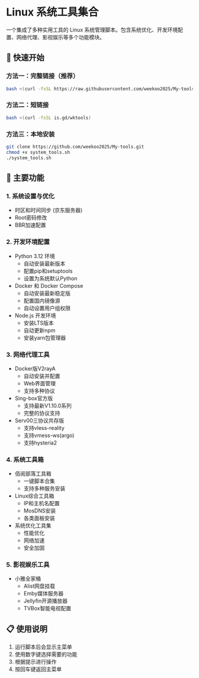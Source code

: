 # Linux 系统工具集合

一个集成了多种实用工具的 Linux 系统管理脚本。包含系统优化、开发环境配置、网络代理、影视娱乐等多个功能模块。

## 🚀 快速开始

### 方法一：完整链接（推荐）
```bash
bash <(curl -fsSL https://raw.githubusercontent.com/weekoo2025/My-tools/main/system_tools.sh)
```

### 方法二：短链接
```bash
bash <(curl -fsSL is.gd/wktools)
```

### 方法三：本地安装
```bash
git clone https://github.com/weekoo2025/My-tools.git
chmod +x system_tools.sh
./system_tools.sh
```

## 🎯 主要功能

### 1. 系统设置与优化
- 时区和时间同步 (京东服务器)
- Root密码修改
- BBR加速配置

### 2. 开发环境配置
- Python 3.12 环境
  - 自动安装最新版本
  - 配置pip和setuptools
  - 设置为系统默认Python
- Docker 和 Docker Compose
  - 自动安装最新稳定版
  - 配置国内镜像源
  - 自动设置用户组权限
- Node.js 开发环境
  - 安装LTS版本
  - 自动更新npm
  - 安装yarn包管理器

### 3. 网络代理工具
- Docker版V2rayA
  - 自动安装并配置
  - Web界面管理
  - 支持多种协议
- Sing-box官方版
  - 支持最新V1.10.0系列
  - 完整的协议支持
- Serv00三协议共存版
  - 支持vless-reality
  - 支持vmess-ws(argo)
  - 支持hysteria2

### 4. 系统工具箱
- 佰阅部落工具箱
  - 一键脚本合集
  - 支持多种服务安装
- Linux综合工具箱
  - IP和主机名配置
  - MosDNS安装
  - 各类面板安装
- 系统优化工具集
  - 性能优化
  - 网络加速
  - 安全加固

### 5. 影视娱乐工具
- 小雅全家桶
  - Alist网盘挂载
  - Emby媒体服务器
  - Jellyfin开源播放器
  - TVBox智能电视配置

## 📋 使用说明

1. 运行脚本后会显示主菜单
2. 使用数字键选择需要的功能
3. 根据提示进行操作
4. 按回车键返回主菜单